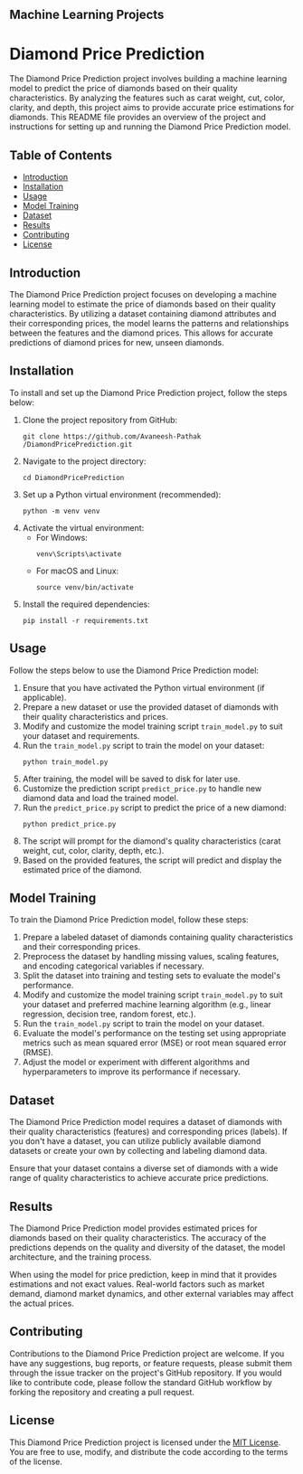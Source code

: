 ## Machine Learning Projects
# Diamond Price Prediction

The Diamond Price Prediction project involves building a machine learning model to predict the price of diamonds based on their quality characteristics. By analyzing the features such as carat weight, cut, color, clarity, and depth, this project aims to provide accurate price estimations for diamonds. This README file provides an overview of the project and instructions for setting up and running the Diamond Price Prediction model.

## Table of Contents

- [Introduction](#introduction)
- [Installation](#installation)
- [Usage](#usage)
- [Model Training](#model-training)
- [Dataset](#dataset)
- [Results](#results)
- [Contributing](#contributing)
- [License](#license)

## Introduction

The Diamond Price Prediction project focuses on developing a machine learning model to estimate the price of diamonds based on their quality characteristics. By utilizing a dataset containing diamond attributes and their corresponding prices, the model learns the patterns and relationships between the features and the diamond prices. This allows for accurate predictions of diamond prices for new, unseen diamonds.

## Installation

To install and set up the Diamond Price Prediction project, follow the steps below:

1. Clone the project repository from GitHub:
   ```
   git clone https://github.com/Avaneesh-Pathak /DiamondPricePrediction.git
   ```
2. Navigate to the project directory:
   ```
   cd DiamondPricePrediction
   ```
3. Set up a Python virtual environment (recommended):
   ```
   python -m venv venv
   ```
4. Activate the virtual environment:
   - For Windows:
     ```
     venv\Scripts\activate
     ```
   - For macOS and Linux:
     ```
     source venv/bin/activate
     ```
5. Install the required dependencies:
   ```
   pip install -r requirements.txt
   ```

## Usage

Follow the steps below to use the Diamond Price Prediction model:

1. Ensure that you have activated the Python virtual environment (if applicable).
2. Prepare a new dataset or use the provided dataset of diamonds with their quality characteristics and prices.
3. Modify and customize the model training script `train_model.py` to suit your dataset and requirements.
4. Run the `train_model.py` script to train the model on your dataset:
   ```
   python train_model.py
   ```
5. After training, the model will be saved to disk for later use.
6. Customize the prediction script `predict_price.py` to handle new diamond data and load the trained model.
7. Run the `predict_price.py` script to predict the price of a new diamond:
   ```
   python predict_price.py
   ```
8. The script will prompt for the diamond's quality characteristics (carat weight, cut, color, clarity, depth, etc.).
9. Based on the provided features, the script will predict and display the estimated price of the diamond.

## Model Training

To train the Diamond Price Prediction model, follow these steps:

1. Prepare a labeled dataset of diamonds containing quality characteristics and their corresponding prices.
2. Preprocess the dataset by handling missing values, scaling features, and encoding categorical variables if necessary.
3. Split the dataset into training and testing sets to evaluate the model's performance.
4. Modify and customize the model training script `train_model.py` to suit your dataset and preferred machine learning algorithm (e.g., linear regression, decision tree, random forest, etc.).
5. Run the `train_model.py` script to train the model on your dataset.
6. Evaluate the model's performance on the testing set using appropriate metrics such as mean squared error (MSE) or root mean squared error (RMSE).
7. Adjust the model or experiment with different algorithms and hyperparameters to improve its performance if necessary.

## Dataset

The Diamond Price Prediction model requires a dataset of diamonds with their quality characteristics (features) and corresponding prices (labels). If you don't have a dataset, you can utilize publicly available diamond datasets or create your own by collecting and labeling diamond data.

Ensure that your dataset contains a diverse set of diamonds with a wide range of quality characteristics to achieve accurate price predictions.

## Results

The Diamond Price Prediction model provides estimated prices for diamonds based on their quality characteristics. The accuracy of the predictions depends on the quality and diversity of the dataset, the model architecture, and the training process.

When using the model for price prediction, keep in mind that it provides estimations and not exact values. Real-world factors such as market demand, diamond market dynamics, and other external variables may affect the actual prices.

## Contributing

Contributions to the Diamond Price Prediction project are welcome. If you have any suggestions, bug reports, or feature requests, please submit them through the issue tracker on the project's GitHub repository. If you would like to contribute code, please follow the standard GitHub workflow by forking the repository and creating a pull request.

## License

This Diamond Price Prediction project is licensed under the [MIT License](LICENSE). You are free to use, modify, and distribute the code according to the terms of the license.
